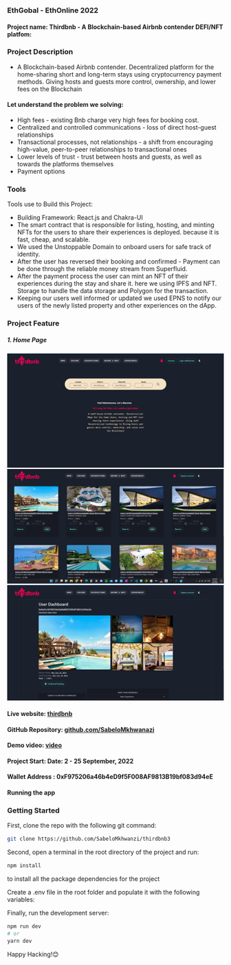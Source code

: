 ### EthGobal - EthOnline 2022

#### Project name: Thirdbnb - A Blockchain-based Airbnb contender DEFI/NFT platfom: 

### Project Description
- A Blockchain-based Airbnb contender. Decentralized platform for the home-sharing short and long-term stays using cryptocurrency payment methods. Giving hosts and guests more control, ownership, and lower fees on the Blockchain

#### Let understand the problem we solving:
- High fees - existing Bnb charge very high fees for booking cost.
- Centralized and controlled communications - loss of direct host-guest relationships
- Transactional processes, not relationships - a shift from encouraging high-value, peer-to-peer relationships to transactional ones
- Lower levels of trust - trust between hosts and guests, as well as towards the platforms themselves
- Payment options

### Tools
Tools use to Build this Project:
- Building Framework: React.js and Chakra-UI 
- The smart contract that is responsible for listing, hosting, and minting NFTs for the users to share their experiences is deployed. because it is fast, cheap, and scalable.
- We used the Unstoppable Domain to onboard users for safe track of identity. 
- After the user has reversed their booking and confirmed - Payment can be done through the reliable money stream from Superfluid.
- After the payment process the user can mint an NFT of their experiences during the stay and share it. here we using IPFS and NFT. Storage to handle the data storage and Polygon for the transaction.
- Keeping our users well informed or updated we used  EPNS  to notify our users of the newly listed property and other experiences on the dApp.


### Project Feature

##### 1. Home Page

![HomePage](https://github.com/SabeloMkhwanzi/thirdbnb3/blob/main/src/logos/Screenshot%202022-09-25%20213827.jpg)
![Page](https://github.com/SabeloMkhwanzi/thirdbnb3/blob/main/src/logos/Screenshot%202022-09-25%20213934.jpg)
![Page](https://github.com/SabeloMkhwanzi/thirdbnb3/blob/main/src/logos/Screenshot%202022-09-25%20214017.jpg)

#### Live website: [thirdbnb](https://thirdbnb.vercel.app/)

#### GitHub Repository: [github.com/SabeloMkhwanazi](https://github.com/SabeloMkhwanzi/thirdbnb3)

#### Demo video: [video]()

#### Project Start: Date: 2 - 25 September, 2022

#### Wallet Address : 0xF975206a46b4eD9f5F008AF9813B19bf083d94eE

#### Running the app

### Getting Started

First, clone the repo with the following git command:

```bash
git clone https://github.com/SabeloMkhwanzi/thirdbnb3
```

Second, open a terminal in the root directory of the project and run:

```bash
npm install
```

to install all the package dependencies for the project

Create a .env file in the root folder and populate it with the following variables:

Finally, run the development server:

```bash
npm run dev
# or
yarn dev
```

Happy Hacking!😊
